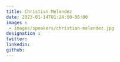 ```yaml
---
title: Christian Melendez
date: 2023-01-14T01:24:50-06:00
images : 
 - images/speakers/christian-melendez.jpg
designation : 
twitter: 
linkedin: 
github: 
---
```


